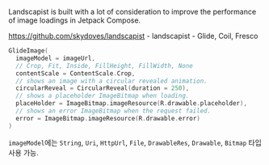 

Landscapist is built with a lot of consideration to improve the performance of image loadings in Jetpack Compose.

https://github.com/skydoves/landscapist  - landscapist - Glide, Coil, Fresco

```kotlin
GlideImage(
  imageModel = imageUrl,
  // Crop, Fit, Inside, FillHeight, FillWidth, None
  contentScale = ContentScale.Crop,
  // shows an image with a circular revealed animation.
  circularReveal = CircularReveal(duration = 250),
  // shows a placeholder ImageBitmap when loading.
  placeHolder = ImageBitmap.imageResource(R.drawable.placeholder),
  // shows an error ImageBitmap when the request failed.
  error = ImageBitmap.imageResource(R.drawable.error)
)
```

`imageModel`에는 `String`, `Uri`, `HttpUrl`, `File`, `DrawableRes`, `Drawable`, `Bitmap` 타입 사용 가능.

